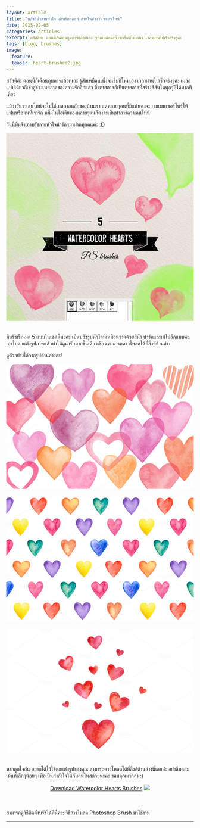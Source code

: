 ```yaml
---
layout: article
title: "บลัชสีน้ำลายหัวใจ สำหรับตกแต่งภาพในช่วงวันวาเลนไทน์"
date: 2015-02-05
categories: articles
excerpt: สวัสดีค่ะ ตอนนี้ก็เดือนกุมภาฯแล้วเนอะ รู้สึกเหมือนเพิ่งจะเริ่มปีใหม่เอง เวลาผ่านไปเร็วจริงๆค่ะ
tags: [blog, brushes]
image:
  feature: 
  teaser: heart-brushes2.jpg
---
```



สวัสดีค่ะ ตอนนี้ก็เดือนกุมภาฯแล้วเนอะ รู้สึกเหมือนเพิ่งจะเริ่มปีใหม่เอง เวลาผ่านไปเร็วจริงๆค่ะ เผลอแปปเดียวก็เข้าสู่ช่วงเทศกาลของความรักอีกแล้ว ซึ่งเทศกาลก็เป็นเทศกาลที่สร้างสีสันในทุกๆปีได้มากทีเดียว 

แม้ว่าวันวาเลนไทน์จะไม่ใช่เทศกาลหลักของบ้านเรา แต่หลายๆคนที่มีแฟนคงจะวางแผนเซอร์ไพร์ให้แฟนหรือคนที่เรารัก หนึ่งในไอเดียของหลายๆคนก็คงจะเป็นทำการ์ดวาเลนไทน์ 

วันนี้มิ้มจึงเอาบรัชลายหัวใจน่ารักๆมาฝากทุกคนค่ะ :D

<center><a href="http://myphotoshopbrushes.com/brushes/id/3324/" target="_blank"><img src="https://raw.githubusercontent.com/elapaint/elapaint.github.io/master/images/heart-brushes1.jpg"></a></center>
<br>

มีบรัชทั้งหมด 5 แบบในเซตนี้นะคะ เป็นบลัชรูปหัวใจที่เหมือนวาดด้วยสีน้ำ น่ารักและเก๋ไปอีกแบบค่ะ  เอาไปตกแต่งรูปภาพแล้วทำให้ดูน่ารักมากขึ้นเดียวเชียว สามารถดาวโหลดได้ที่ลิ้งค์ด้านล่าง 

ดูตัวอย่างได้จากรูปด้านล่างค่ะ!

<center><a href="http://myphotoshopbrushes.com/brushes/id/3324/" target="_blank"><img src="https://raw.githubusercontent.com/elapaint/elapaint.github.io/master/images/heart-brushes2.jpg"></a></center>
<br>


<center><a href="http://myphotoshopbrushes.com/brushes/id/3324/" target="_blank"><img src="https://raw.githubusercontent.com/elapaint/elapaint.github.io/master/images/heart-brushes3.jpg"></a></center>
<br>

<center><a href="http://myphotoshopbrushes.com/brushes/id/3324/" target="_blank"><img src="https://raw.githubusercontent.com/elapaint/elapaint.github.io/master/images/heart-brushes4.jpg"></a></center>
<br>

หากถูกใจกัน อยากได้ไว้ใช้ตกแต่งรูปของคุณ สามารถดาวโหลดได้ที่ลิ้งค์ด้านล่างนี่เลยค่ะ อย่าลืมคอมเม้นท์เล็กๆน้อยๆ เพื่อเป็นกำลังใจให้กับคนโพสด้วยนะคะ ขอบคุณมากค่า :)

<center> <a href="http://www.4shared.com/zip/55V6W9imce/Watercolor_Hearts_Brushes.html" target="_blank">Download Watercolor Hearts Brushes</a> <img src="http://i736.photobucket.com/albums/xx9/Cutieberries/My%20Blog/Mini%20icon/e3d8da886eb4e74eb40d600e79fcaab4.gif"></center>


<br><br>
สามารถดูวิธีติดตั้งบรัชได้ที่นี่ค่ะ: <a href="http://elapaint.github.io//articles/how-to-install-brush/" target="_blank">วิธีการโหลด Photoshop Brush มาใช้งาน</a>

----------
<div id="fb-root"></div>
<script>(function(d, s, id) {
  var js, fjs = d.getElementsByTagName(s)[0];
  if (d.getElementById(id)) return;
  js = d.createElement(s); js.id = id;
  js.src = "//connect.facebook.net/en_US/sdk.js#xfbml=1&version=v2.0";
  fjs.parentNode.insertBefore(js, fjs);
}(document, 'script', 'facebook-jssdk'));</script>

<div class="fb-comments" data-href="http://www.elapaint.com//articles/Watercolor-Hearts-Brushes/" data-numposts="5" data-colorscheme="light"></div>

<div class="fb-like" data-href="http://www.elapaint.com//articles/Watercolor-Hearts-Brushes/" data-layout="standard" data-action="like" data-show-faces="true" data-share="false"></div>



